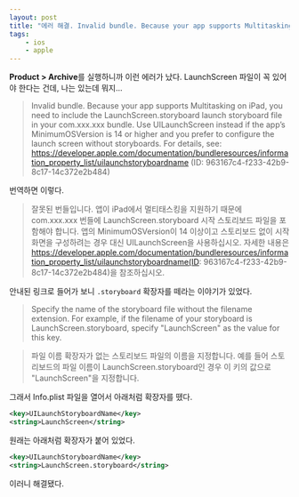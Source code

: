 ```yaml
---
layout: post
title: "에러 해결. Invalid bundle. Because your app supports Multitasking on iPad, you need to include the LaunchScreen.storyboard launch storyboard file"
tags: 
    - ios
    - apple
---
```


**Product > Archive**를 실행하니까 이런 에러가 났다. LaunchScreen 파일이 꼭 있어야 한다는 건데, 나는 있는데 뭐지...

> Invalid bundle. Because your app supports Multitasking on iPad, you need to include the LaunchScreen.storyboard launch storyboard file in your com.xxx.xxx bundle. Use UILaunchScreen instead if the app’s MinimumOSVersion is 14 or higher and you prefer to configure the launch screen without storyboards. For details, see: https://developer.apple.com/documentation/bundleresources/information_property_list/uilaunchstoryboardname (ID: 963167c4-f233-42b9-8c17-14c372e2b484)

번역하면 이렇다.

> 잘못된 번들입니다. 앱이 iPad에서 멀티태스킹을 지원하기 때문에 com.xxx.xxx 번들에 LaunchScreen.storyboard 시작 스토리보드 파일을 포함해야 합니다. 앱의 MinimumOSVersion이 14 이상이고 스토리보드 없이 시작 화면을 구성하려는 경우 대신 UILaunchScreen을 사용하십시오. 자세한 내용은 https://developer.apple.com/documentation/bundleresources/information_property_list/uilaunchstoryboardname(ID: 963167c4-f233-42b9-8c17-14c372e2b484)을 참조하십시오.

안내된 링크로 들어가 보니 `.storyboard` 확장자를 떼라는 이야기가 있었다.

> Specify the name of the storyboard file without the filename extension. For example, if the filename of your storyboard is LaunchScreen.storyboard, specify "LaunchScreen" as the value for this key.

> 파일 이름 확장자가 없는 스토리보드 파일의 이름을 지정합니다. 예를 들어 스토리보드의 파일 이름이 LaunchScreen.storyboard인 경우 이 키의 값으로 "LaunchScreen"을 지정합니다.

그래서 Info.plist 파일을 열어서 아래처럼 확장자를 뗐다.

```xml
<key>UILaunchStoryboardName</key>
<string>LaunchScreen</string>
```

원래는 아래처럼 확장자가 붙어 있었다.

```xml
<key>UILaunchStoryboardName</key>
<string>LaunchScreen.storyboard</string>
```

이러니 해결됐다.

